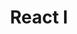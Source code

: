 ---
layout: module
title: "React I"
type: lecture
num: 17
draft: 0
start_date: 2025-03-21
slides:
    - title: "React I"
      type: slides
      draft: 1
      url: #
readings:
    - type: reading
      citation: >
        <a href="https://react.dev/learn/describing-the-ui" target="_blank">Describing the UI</a>
      required: 1
    - type: reading
      citation: >
        <a href="https://beta.reactjs.org/learn/tutorial-tic-tac-toe" target="_blank">Tic Tac Toe</a>. You are strongly encouraged to do this on your own.
activities: 
    - title: Hands-on React Activity
      url: /activities/react-activity
      type: activity
---